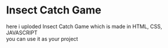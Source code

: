 # Insect Catch Game 
here i uploded Insect Catch Game which is made in HTML, CSS, JAVASCRIPT<br>
you can use it as your project
